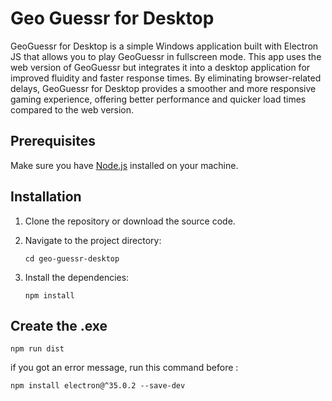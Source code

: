 # Geo Guessr for Desktop

GeoGuessr for Desktop is a simple Windows application built with Electron JS that allows you to play GeoGuessr in fullscreen mode. This app uses the web version of GeoGuessr but integrates it into a desktop application for improved fluidity and faster response times. By eliminating browser-related delays, GeoGuessr for Desktop provides a smoother and more responsive gaming experience, offering better performance and quicker load times compared to the web version.



## Prerequisites

Make sure you have [Node.js](https://nodejs.org/) installed on your machine.

## Installation

1. Clone the repository or download the source code.
2. Navigate to the project directory:

   ```
   cd geo-guessr-desktop
   ```

3. Install the dependencies:

   ```
   npm install
   ```
   

## Create the .exe

```
npm run dist
```
if you got an error message, run this command before : 

   ```
npm install electron@^35.0.2 --save-dev

   ```
